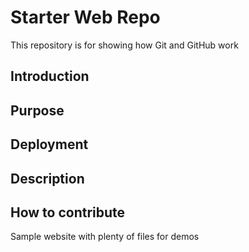 # Starter Web Repo

This repository is for showing how Git and GitHub work
## Introduction

## Purpose

## Deployment

## Description

## How to contribute

Sample website with plenty of files for demos